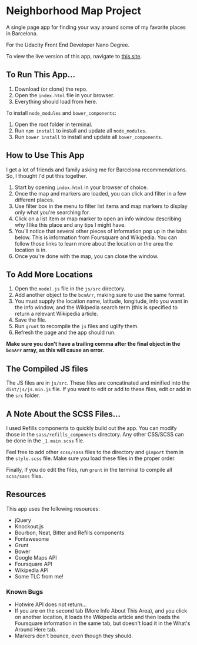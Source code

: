 # Neighborhood Map Project

A single page app for finding your way around some of my favorite places in Barcelona.

For the Udacity Front End Developer Nano Degree.

To view the live version of this app, navigate to [this site](http://n8finch.github.io/neighborhood-map-udacity/). 


## To Run This App...

1. Download (or clone) the repo.
2. Open the `index.html` file in your browser. 
3. Everything should load from here.

To install `node_modules` and `bower_components`:

1. Open the root folder in terminal.
2. Run `npm install` to install and update all `node_modules`.
3. Run `bower install` to install and update all `bower_components`.


## How to Use This App

I get a lot of friends and family asking me for Barcelona recommendations. So, I thought I'd put this together.  

1. Start by opening `index.html` in your browser of choice.
2. Once the map and markers are loaded, you can click and filter in a few different places. 
3. Use filter box in the menu to filter list items and map markers to display only what you're searching for.
4. Click on a list item or map marker to open an info window describing why I like this place and any tips I might have.
5. You'll notice that several other pieces of information pop up in the tabs below. This is information from Foursquare and Wikipedia. You can follow those links to learn more about the location or the area the location is in. 
6. Once you're done with the map, you can close the window. 

## To Add More Locations

1. Open the `model.js` file in the `js/src` directory.
2. Add another object to the `bcnArr`, making sure to use the same format.
3. You must supply the location name, latitude, longitude, info you want in the info window, and the Wikipedia search term (this is specified to return a relevant Wikipedia article.
4. Save the file.
5. Run `grunt` to recompile the `js` files and uglify them. 
6. Refresh the page and the app should run. 

**Make sure you don't have a trailing comma after the final object in the `bcnArr` array, as this will cause an error.**

## The Compiled JS files   

The JS files are in `js/src`. These files are concatinated and minified into the `dist/js/js.min.js` file. If you want to edit or add to these files, edit or add in the `src` folder.

## A Note About the SCSS Files...

I used Refills components to quickly build out the app. You can modify those in the `sass/refills_components` directory. Any other CSS/SCSS can be done in the `_1.main.scss` file.

Feel free to add other `scss/sass` files to the directory and `@import` them in the `style.scss` file. Make sure you load these files in the proper order.

Finally, if you do edit the files, run `grunt` in the terminal to compile all `scss/sass` files. 

## Resources

This app uses the following resources:

- jQuery
- Knockout.js
- Bourbon, Neat, Bitter and Refills components
- Fontawesome
- Grunt
- Bower
- Google Maps API
- Foursquare API
- Wikipedia API
- Some TLC from me!

### Known Bugs

- Hotwire API does not return...
- If you are on the second tab (More Info About This Area), and you click on another location, it loads the Wikipedia article and then loads the Foursquare information in the same tab, but doesn't load it in the What's Around Here tab.
- Markers don't bounce, even though they should. 